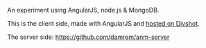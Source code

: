 An experiment using AngularJS, node.js & MongoDB.

This is the client side, made with AngularJS and <a href="http://development.anm-client.divshot.io/" target="_blank">hosted on Divshot</a>.

The server side: https://github.com/damrem/anm-server
